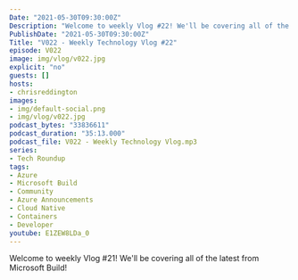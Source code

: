 ```yaml
---
Date: "2021-05-30T09:30:00Z"
Description: "Welcome to weekly Vlog #22! We'll be covering all of the latest from Microsoft Build!"
PublishDate: "2021-05-30T09:30:00Z"
Title: "V022 - Weekly Technology Vlog #22"
episode: V022
image: img/vlog/v022.jpg
explicit: "no"
guests: []
hosts:
- chrisreddington
images:
- img/default-social.png
- img/vlog/v022.jpg
podcast_bytes: "33836611"
podcast_duration: "35:13.000"
podcast_file: V022 - Weekly Technology Vlog.mp3
series:
- Tech Roundup
tags:
- Azure
- Microsoft Build
- Community
- Azure Announcements
- Cloud Native
- Containers
- Developer
youtube: E1ZEW8LDa_0
---
```

Welcome to weekly Vlog #21! We'll be covering all of the latest from Microsoft Build!